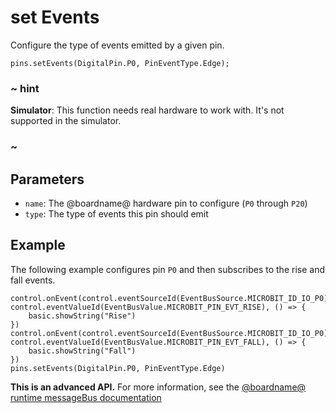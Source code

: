 # set Events

Configure the type of events emitted by a given pin.

```sig
pins.setEvents(DigitalPin.P0, PinEventType.Edge);
```

### ~ hint

**Simulator**: This function needs real hardware to work with. It's not supported in the simulator.

### ~

## Parameters

* ``name``: The @boardname@ hardware pin to configure (``P0`` through ``P20``)
* ``type``: The type of events this pin should emit

## Example

The following example configures pin ``P0`` and then subscribes to the rise and fall events.

```blocks
control.onEvent(control.eventSourceId(EventBusSource.MICROBIT_ID_IO_P0),  control.eventValueId(EventBusValue.MICROBIT_PIN_EVT_RISE), () => {
    basic.showString("Rise")
})
control.onEvent(control.eventSourceId(EventBusSource.MICROBIT_ID_IO_P0),  control.eventValueId(EventBusValue.MICROBIT_PIN_EVT_FALL), () => {
    basic.showString("Fall")
})
pins.setEvents(DigitalPin.P0, PinEventType.Edge)
```

**This is an advanced API.**  For more information, see the
[@boardname@ runtime messageBus documentation](https://lancaster-university.github.io/microbit-docs/ubit/messageBus/)